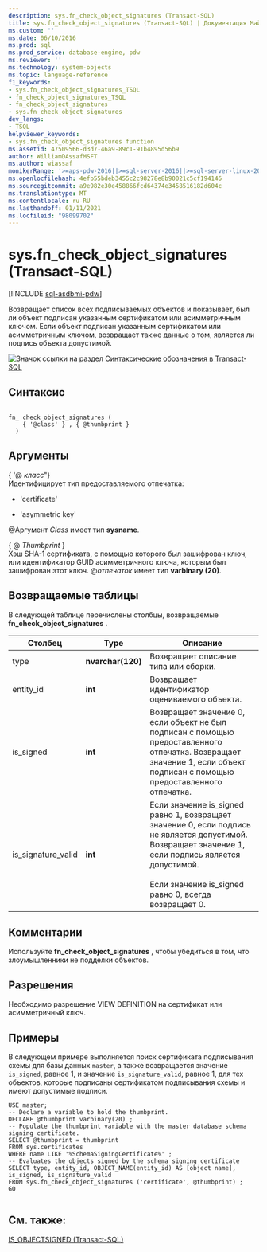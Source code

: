 ```yaml
---
description: sys.fn_check_object_signatures (Transact-SQL)
title: sys.fn_check_object_signatures (Transact-SQL) | Документация Майкрософт
ms.custom: ''
ms.date: 06/10/2016
ms.prod: sql
ms.prod_service: database-engine, pdw
ms.reviewer: ''
ms.technology: system-objects
ms.topic: language-reference
f1_keywords:
- sys.fn_check_object_signatures_TSQL
- fn_check_object_signatures_TSQL
- fn_check_object_signatures
- sys.fn_check_object_signatures
dev_langs:
- TSQL
helpviewer_keywords:
- sys.fn_check_object_signatures function
ms.assetid: 47509566-d3d7-46a9-89c1-91b4895d56b9
author: WilliamDAssafMSFT
ms.author: wiassaf
monikerRange: '>=aps-pdw-2016||>=sql-server-2016||>=sql-server-linux-2017||=azuresqldb-mi-current'
ms.openlocfilehash: 4efb55bdeb3455c2c98278e8b90021c5cf194146
ms.sourcegitcommit: a9e982e30e458866fcd64374e3458516182d604c
ms.translationtype: MT
ms.contentlocale: ru-RU
ms.lasthandoff: 01/11/2021
ms.locfileid: "98099702"
---
```

# <a name="sysfn_check_object_signatures-transact-sql"></a>sys.fn_check_object_signatures (Transact-SQL)
[!INCLUDE [sql-asdbmi-pdw](../../includes/applies-to-version/sql-asdbmi-pdw.md)]

  Возвращает список всех подписываемых объектов и показывает, был ли объект подписан указанным сертификатом или асимметричным ключом. Если объект подписан указанным сертификатом или асимметричным ключом, возвращает также данные о том, является ли подпись объекта допустимой.  
  
  
 ![Значок ссылки на раздел](../../database-engine/configure-windows/media/topic-link.gif "Значок ссылки на раздел") [Синтаксические обозначения в Transact-SQL](../../t-sql/language-elements/transact-sql-syntax-conventions-transact-sql.md)  
  
## <a name="syntax"></a>Синтаксис  
  
```  
  
fn_ check_object_signatures (   
    { '@class' } , { @thumbprint }   
  )   
```  
  
## <a name="arguments"></a>Аргументы  
 { '\@ *класс*"}  
 Идентифицирует тип предоставляемого отпечатка:  
  
-   'certificate'  
  
-   'asymmetric key'  
  
 \@Аргумент *Class* имеет тип **sysname**.  
  
 { \@ *Thumbprint* }  
 Хэш SHA-1 сертификата, с помощью которого был зашифрован ключ, или идентификатор GUID асимметричного ключа, которым был зашифрован этот ключ. \@*отпечаток* имеет тип **varbinary (20)**.  
  
## <a name="tables-returned"></a>Возвращаемые таблицы  
 В следующей таблице перечислены столбцы, возвращаемые **fn_check_object_signatures** .  
  
|Столбец|Type|Описание|  
|------------|----------|-----------------|  
|type|**nvarchar(120)**|Возвращает описание типа или сборки.|  
|entity_id|**int**|Возвращает идентификатор оцениваемого объекта.|  
|is_signed|**int**|Возвращает значение 0, если объект не был подписан с помощью предоставленного отпечатка. Возвращает значение 1, если объект подписан с помощью предоставленного отпечатка.|  
|is_signature_valid|**int**|Если значение is_signed равно 1, возвращает значение 0, если подпись не является допустимой. Возвращает значение 1, если подпись является допустимой.<br /><br /> Если значение is_signed равно 0, всегда возвращает 0.|  
  
## <a name="remarks"></a>Комментарии  
 Используйте **fn_check_object_signatures** , чтобы убедиться в том, что злоумышленники не подделки объектов.  
  
## <a name="permissions"></a>Разрешения  
 Необходимо разрешение VIEW DEFINITION на сертификат или асимметричный ключ.  
  
## <a name="examples"></a>Примеры  
 В следующем примере выполняется поиск сертификата подписывания схемы для базы данных `master`, а также возвращается значение `is_signed`, равное 1, и значение `is_signature_valid`, равное 1, для тех объектов, которые подписаны сертификатом подписывания схемы и имеют допустимые подписи.  
  
```  
USE master;  
-- Declare a variable to hold the thumbprint.  
DECLARE @thumbprint varbinary(20) ;  
-- Populate the thumbprint variable with the master database schema signing certificate.  
SELECT @thumbprint = thumbprint   
FROM sys.certificates   
WHERE name LIKE '%SchemaSigningCertificate%' ;  
-- Evaluates the objects signed by the schema signing certificate  
SELECT type, entity_id, OBJECT_NAME(entity_id) AS [object name], is_signed, is_signature_valid  
FROM sys.fn_check_object_signatures ('certificate', @thumbprint) ;  
GO  
  
```  
  
## <a name="see-also"></a>См. также:  
 [IS_OBJECTSIGNED &#40;Transact-SQL&#41;](../../t-sql/functions/is-objectsigned-transact-sql.md)  
  
  
